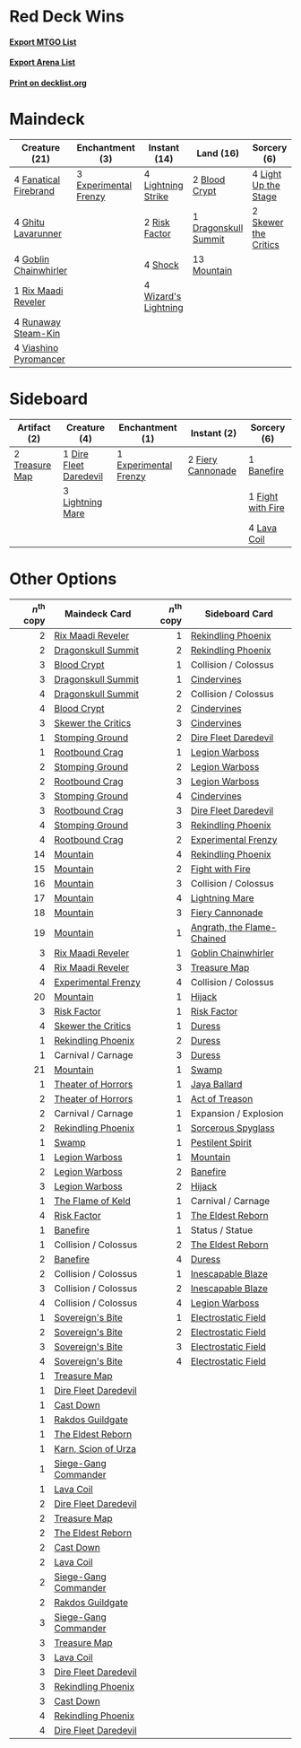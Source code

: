 # Red Deck Wins

#### [Export MTGO List](../collection/Red%20Deck%20Wins/Red%20Deck%20Wins.txt)
#### [Export Arena List](../collection/Red%20Deck%20Wins/Red%20Deck%20Wins_arena.txt)
#### [Print on decklist.org](http://decklist.org/?deckmain=2%09Blood%20Crypt%0A1%09Dragonskull%20Summit%0A3%09Experimental%20Frenzy%0A4%09Fanatical%20Firebrand%0A4%09Ghitu%20Lavarunner%0A4%09Goblin%20Chainwhirler%0A4%09Light%20Up%20the%20Stage%0A4%09Lightning%20Strike%0A13%09Mountain%0A2%09Risk%20Factor%0A1%09Rix%20Maadi%20Reveler%0A4%09Runaway%20Steam-Kin%0A4%09Shock%0A2%09Skewer%20the%20Critics%0A4%09Viashino%20Pyromancer%0A4%09Wizard's%20Lightning&deckside=1%09Banefire%0A1%09Dire%20Fleet%20Daredevil%0A1%09Experimental%20Frenzy%0A2%09Fiery%20Cannonade%0A1%09Fight%20with%20Fire%0A4%09Lava%20Coil%0A3%09Lightning%20Mare%0A2%09Treasure%20Map)
# Maindeck

|                                         Creature (21)                                          |                                        Enchantment (3)                                         |                                         Instant (14)                                          |                                           Land (16)                                           |                                          Sorcery (6)                                          |
|------------------------------------------------------------------------------------------------|------------------------------------------------------------------------------------------------|-----------------------------------------------------------------------------------------------|-----------------------------------------------------------------------------------------------|-----------------------------------------------------------------------------------------------|
|4 [Fanatical Firebrand](http://gatherer.wizards.com/Pages/Card/Details.aspx?multiverseid=439758)|3 [Experimental Frenzy](http://gatherer.wizards.com/Pages/Card/Details.aspx?multiverseid=452849)|4 [Lightning Strike](http://gatherer.wizards.com/Pages/Card/Details.aspx?multiverseid=383299)  |2 [Blood Crypt](http://gatherer.wizards.com/Pages/Card/Details.aspx?multiverseid=97102)        |4 [Light Up the Stage](http://gatherer.wizards.com/Pages/Card/Details.aspx?multiverseid=457251)|
|4 [Ghitu Lavarunner](http://gatherer.wizards.com/Pages/Card/Details.aspx?multiverseid=443015)   |                                                                                                |2 [Risk Factor](http://gatherer.wizards.com/Pages/Card/Details.aspx?multiverseid=452863)       |1 [Dragonskull Summit](http://gatherer.wizards.com/Pages/Card/Details.aspx?multiverseid=420909)|2 [Skewer the Critics](http://gatherer.wizards.com/Pages/Card/Details.aspx?multiverseid=457259)|
|4 [Goblin Chainwhirler](http://gatherer.wizards.com/Pages/Card/Details.aspx?multiverseid=443017)|                                                                                                |4 [Shock](http://gatherer.wizards.com/Pages/Card/Details.aspx?multiverseid=129732)             |13 [Mountain](http://gatherer.wizards.com/Pages/Card/Details.aspx?multiverseid=439859)         |                                                                                               |
|1 [Rix Maadi Reveler](http://gatherer.wizards.com/Pages/Card/Details.aspx?multiverseid=457253)  |                                                                                                |4 [Wizard's Lightning](http://gatherer.wizards.com/Pages/Card/Details.aspx?multiverseid=443040)|                                                                                               |                                                                                               |
|4 [Runaway Steam-Kin](http://gatherer.wizards.com/Pages/Card/Details.aspx?multiverseid=452865)  |                                                                                                |                                                                                               |                                                                                               |                                                                                               |
|4 [Viashino Pyromancer](http://gatherer.wizards.com/Pages/Card/Details.aspx?multiverseid=447302)|                                                                                                |                                                                                               |                                                                                               |                                                                                               |


# Sideboard

|                                      Artifact (2)                                       |                                          Creature (4)                                           |                                        Enchantment (1)                                         |                                        Instant (2)                                         |                                        Sorcery (6)                                         |
|-----------------------------------------------------------------------------------------|-------------------------------------------------------------------------------------------------|------------------------------------------------------------------------------------------------|--------------------------------------------------------------------------------------------|--------------------------------------------------------------------------------------------|
|2 [Treasure Map](http://gatherer.wizards.com/Pages/Card/Details.aspx?multiverseid=435410)|1 [Dire Fleet Daredevil](http://gatherer.wizards.com/Pages/Card/Details.aspx?multiverseid=439756)|1 [Experimental Frenzy](http://gatherer.wizards.com/Pages/Card/Details.aspx?multiverseid=452849)|2 [Fiery Cannonade](http://gatherer.wizards.com/Pages/Card/Details.aspx?multiverseid=435297)|1 [Banefire](http://gatherer.wizards.com/Pages/Card/Details.aspx?multiverseid=186613)       |
|                                                                                         |3 [Lightning Mare](http://gatherer.wizards.com/Pages/Card/Details.aspx?multiverseid=447287)      |                                                                                                |                                                                                            |1 [Fight with Fire](http://gatherer.wizards.com/Pages/Card/Details.aspx?multiverseid=443007)|
|                                                                                         |                                                                                                 |                                                                                                |                                                                                            |4 [Lava Coil](http://gatherer.wizards.com/Pages/Card/Details.aspx?multiverseid=452858)      |


# Other Options

|*n*<sup>th</sup> copy|                                         Maindeck Card                                         |*n*<sup>th</sup> copy|                                           Sideboard Card                                            |
|--------------------:|-----------------------------------------------------------------------------------------------|--------------------:|-----------------------------------------------------------------------------------------------------|
|                    2|[Rix Maadi Reveler](http://gatherer.wizards.com/Pages/Card/Details.aspx?multiverseid=457253)   |                    1|[Rekindling Phoenix](http://gatherer.wizards.com/Pages/Card/Details.aspx?multiverseid=439768)        |
|                    2|[Dragonskull Summit](http://gatherer.wizards.com/Pages/Card/Details.aspx?multiverseid=420909)  |                    2|[Rekindling Phoenix](http://gatherer.wizards.com/Pages/Card/Details.aspx?multiverseid=439768)        |
|                    3|[Blood Crypt](http://gatherer.wizards.com/Pages/Card/Details.aspx?multiverseid=97102)          |                    1|Collision / Colossus                                                                                 |
|                    3|[Dragonskull Summit](http://gatherer.wizards.com/Pages/Card/Details.aspx?multiverseid=420909)  |                    1|[Cindervines](http://gatherer.wizards.com/Pages/Card/Details.aspx?multiverseid=457305)               |
|                    4|[Dragonskull Summit](http://gatherer.wizards.com/Pages/Card/Details.aspx?multiverseid=420909)  |                    2|Collision / Colossus                                                                                 |
|                    4|[Blood Crypt](http://gatherer.wizards.com/Pages/Card/Details.aspx?multiverseid=97102)          |                    2|[Cindervines](http://gatherer.wizards.com/Pages/Card/Details.aspx?multiverseid=457305)               |
|                    3|[Skewer the Critics](http://gatherer.wizards.com/Pages/Card/Details.aspx?multiverseid=457259)  |                    3|[Cindervines](http://gatherer.wizards.com/Pages/Card/Details.aspx?multiverseid=457305)               |
|                    1|[Stomping Ground](http://gatherer.wizards.com/Pages/Card/Details.aspx?multiverseid=405110)     |                    2|[Dire Fleet Daredevil](http://gatherer.wizards.com/Pages/Card/Details.aspx?multiverseid=439756)      |
|                    1|[Rootbound Crag](http://gatherer.wizards.com/Pages/Card/Details.aspx?multiverseid=420934)      |                    1|[Legion Warboss](http://gatherer.wizards.com/Pages/Card/Details.aspx?multiverseid=452859)            |
|                    2|[Stomping Ground](http://gatherer.wizards.com/Pages/Card/Details.aspx?multiverseid=405110)     |                    2|[Legion Warboss](http://gatherer.wizards.com/Pages/Card/Details.aspx?multiverseid=452859)            |
|                    2|[Rootbound Crag](http://gatherer.wizards.com/Pages/Card/Details.aspx?multiverseid=420934)      |                    3|[Legion Warboss](http://gatherer.wizards.com/Pages/Card/Details.aspx?multiverseid=452859)            |
|                    3|[Stomping Ground](http://gatherer.wizards.com/Pages/Card/Details.aspx?multiverseid=405110)     |                    4|[Cindervines](http://gatherer.wizards.com/Pages/Card/Details.aspx?multiverseid=457305)               |
|                    3|[Rootbound Crag](http://gatherer.wizards.com/Pages/Card/Details.aspx?multiverseid=420934)      |                    3|[Dire Fleet Daredevil](http://gatherer.wizards.com/Pages/Card/Details.aspx?multiverseid=439756)      |
|                    4|[Stomping Ground](http://gatherer.wizards.com/Pages/Card/Details.aspx?multiverseid=405110)     |                    3|[Rekindling Phoenix](http://gatherer.wizards.com/Pages/Card/Details.aspx?multiverseid=439768)        |
|                    4|[Rootbound Crag](http://gatherer.wizards.com/Pages/Card/Details.aspx?multiverseid=420934)      |                    2|[Experimental Frenzy](http://gatherer.wizards.com/Pages/Card/Details.aspx?multiverseid=452849)       |
|                   14|[Mountain](http://gatherer.wizards.com/Pages/Card/Details.aspx?multiverseid=439859)            |                    4|[Rekindling Phoenix](http://gatherer.wizards.com/Pages/Card/Details.aspx?multiverseid=439768)        |
|                   15|[Mountain](http://gatherer.wizards.com/Pages/Card/Details.aspx?multiverseid=439859)            |                    2|[Fight with Fire](http://gatherer.wizards.com/Pages/Card/Details.aspx?multiverseid=443007)           |
|                   16|[Mountain](http://gatherer.wizards.com/Pages/Card/Details.aspx?multiverseid=439859)            |                    3|Collision / Colossus                                                                                 |
|                   17|[Mountain](http://gatherer.wizards.com/Pages/Card/Details.aspx?multiverseid=439859)            |                    4|[Lightning Mare](http://gatherer.wizards.com/Pages/Card/Details.aspx?multiverseid=447287)            |
|                   18|[Mountain](http://gatherer.wizards.com/Pages/Card/Details.aspx?multiverseid=439859)            |                    3|[Fiery Cannonade](http://gatherer.wizards.com/Pages/Card/Details.aspx?multiverseid=435297)           |
|                   19|[Mountain](http://gatherer.wizards.com/Pages/Card/Details.aspx?multiverseid=439859)            |                    1|[Angrath, the Flame-Chained](http://gatherer.wizards.com/Pages/Card/Details.aspx?multiverseid=439809)|
|                    3|[Rix Maadi Reveler](http://gatherer.wizards.com/Pages/Card/Details.aspx?multiverseid=457253)   |                    1|[Goblin Chainwhirler](http://gatherer.wizards.com/Pages/Card/Details.aspx?multiverseid=443017)       |
|                    4|[Rix Maadi Reveler](http://gatherer.wizards.com/Pages/Card/Details.aspx?multiverseid=457253)   |                    3|[Treasure Map](http://gatherer.wizards.com/Pages/Card/Details.aspx?multiverseid=435410)              |
|                    4|[Experimental Frenzy](http://gatherer.wizards.com/Pages/Card/Details.aspx?multiverseid=452849) |                    4|Collision / Colossus                                                                                 |
|                   20|[Mountain](http://gatherer.wizards.com/Pages/Card/Details.aspx?multiverseid=439859)            |                    1|[Hijack](http://gatherer.wizards.com/Pages/Card/Details.aspx?multiverseid=417691)                    |
|                    3|[Risk Factor](http://gatherer.wizards.com/Pages/Card/Details.aspx?multiverseid=452863)         |                    1|[Risk Factor](http://gatherer.wizards.com/Pages/Card/Details.aspx?multiverseid=452863)               |
|                    4|[Skewer the Critics](http://gatherer.wizards.com/Pages/Card/Details.aspx?multiverseid=457259)  |                    1|[Duress](http://gatherer.wizards.com/Pages/Card/Details.aspx?multiverseid=14557)                     |
|                    1|[Rekindling Phoenix](http://gatherer.wizards.com/Pages/Card/Details.aspx?multiverseid=439768)  |                    2|[Duress](http://gatherer.wizards.com/Pages/Card/Details.aspx?multiverseid=14557)                     |
|                    1|Carnival / Carnage                                                                             |                    3|[Duress](http://gatherer.wizards.com/Pages/Card/Details.aspx?multiverseid=14557)                     |
|                   21|[Mountain](http://gatherer.wizards.com/Pages/Card/Details.aspx?multiverseid=439859)            |                    1|[Swamp](http://gatherer.wizards.com/Pages/Card/Details.aspx?multiverseid=439858)                     |
|                    1|[Theater of Horrors](http://gatherer.wizards.com/Pages/Card/Details.aspx?multiverseid=457357)  |                    1|[Jaya Ballard](http://gatherer.wizards.com/Pages/Card/Details.aspx?multiverseid=443020)              |
|                    2|[Theater of Horrors](http://gatherer.wizards.com/Pages/Card/Details.aspx?multiverseid=457357)  |                    1|[Act of Treason](http://gatherer.wizards.com/Pages/Card/Details.aspx?multiverseid=442107)            |
|                    2|Carnival / Carnage                                                                             |                    1|Expansion / Explosion                                                                                |
|                    2|[Rekindling Phoenix](http://gatherer.wizards.com/Pages/Card/Details.aspx?multiverseid=439768)  |                    1|[Sorcerous Spyglass](http://gatherer.wizards.com/Pages/Card/Details.aspx?multiverseid=435407)        |
|                    1|[Swamp](http://gatherer.wizards.com/Pages/Card/Details.aspx?multiverseid=439858)               |                    1|[Pestilent Spirit](http://gatherer.wizards.com/Pages/Card/Details.aspx?multiverseid=457225)          |
|                    1|[Legion Warboss](http://gatherer.wizards.com/Pages/Card/Details.aspx?multiverseid=452859)      |                    1|[Mountain](http://gatherer.wizards.com/Pages/Card/Details.aspx?multiverseid=439859)                  |
|                    2|[Legion Warboss](http://gatherer.wizards.com/Pages/Card/Details.aspx?multiverseid=452859)      |                    2|[Banefire](http://gatherer.wizards.com/Pages/Card/Details.aspx?multiverseid=186613)                  |
|                    3|[Legion Warboss](http://gatherer.wizards.com/Pages/Card/Details.aspx?multiverseid=452859)      |                    2|[Hijack](http://gatherer.wizards.com/Pages/Card/Details.aspx?multiverseid=417691)                    |
|                    1|[The Flame of Keld](http://gatherer.wizards.com/Pages/Card/Details.aspx?multiverseid=443011)   |                    1|Carnival / Carnage                                                                                   |
|                    4|[Risk Factor](http://gatherer.wizards.com/Pages/Card/Details.aspx?multiverseid=452863)         |                    1|[The Eldest Reborn](http://gatherer.wizards.com/Pages/Card/Details.aspx?multiverseid=442978)         |
|                    1|[Banefire](http://gatherer.wizards.com/Pages/Card/Details.aspx?multiverseid=186613)            |                    1|Status / Statue                                                                                      |
|                    1|Collision / Colossus                                                                           |                    2|[The Eldest Reborn](http://gatherer.wizards.com/Pages/Card/Details.aspx?multiverseid=442978)         |
|                    2|[Banefire](http://gatherer.wizards.com/Pages/Card/Details.aspx?multiverseid=186613)            |                    4|[Duress](http://gatherer.wizards.com/Pages/Card/Details.aspx?multiverseid=14557)                     |
|                    2|Collision / Colossus                                                                           |                    1|[Inescapable Blaze](http://gatherer.wizards.com/Pages/Card/Details.aspx?multiverseid=452857)         |
|                    3|Collision / Colossus                                                                           |                    2|[Inescapable Blaze](http://gatherer.wizards.com/Pages/Card/Details.aspx?multiverseid=452857)         |
|                    4|Collision / Colossus                                                                           |                    4|[Legion Warboss](http://gatherer.wizards.com/Pages/Card/Details.aspx?multiverseid=452859)            |
|                    1|[Sovereign's Bite](http://gatherer.wizards.com/Pages/Card/Details.aspx?multiverseid=447256)    |                    1|[Electrostatic Field](http://gatherer.wizards.com/Pages/Card/Details.aspx?multiverseid=452847)       |
|                    2|[Sovereign's Bite](http://gatherer.wizards.com/Pages/Card/Details.aspx?multiverseid=447256)    |                    2|[Electrostatic Field](http://gatherer.wizards.com/Pages/Card/Details.aspx?multiverseid=452847)       |
|                    3|[Sovereign's Bite](http://gatherer.wizards.com/Pages/Card/Details.aspx?multiverseid=447256)    |                    3|[Electrostatic Field](http://gatherer.wizards.com/Pages/Card/Details.aspx?multiverseid=452847)       |
|                    4|[Sovereign's Bite](http://gatherer.wizards.com/Pages/Card/Details.aspx?multiverseid=447256)    |                    4|[Electrostatic Field](http://gatherer.wizards.com/Pages/Card/Details.aspx?multiverseid=452847)       |
|                    1|[Treasure Map](http://gatherer.wizards.com/Pages/Card/Details.aspx?multiverseid=435410)        |                     |                                                                                                     |
|                    1|[Dire Fleet Daredevil](http://gatherer.wizards.com/Pages/Card/Details.aspx?multiverseid=439756)|                     |                                                                                                     |
|                    1|[Cast Down](http://gatherer.wizards.com/Pages/Card/Details.aspx?multiverseid=442969)           |                     |                                                                                                     |
|                    1|[Rakdos Guildgate](http://gatherer.wizards.com/Pages/Card/Details.aspx?multiverseid=376465)    |                     |                                                                                                     |
|                    1|[The Eldest Reborn](http://gatherer.wizards.com/Pages/Card/Details.aspx?multiverseid=442978)   |                     |                                                                                                     |
|                    1|[Karn, Scion of Urza](http://gatherer.wizards.com/Pages/Card/Details.aspx?multiverseid=442889) |                     |                                                                                                     |
|                    1|[Siege-Gang Commander](http://gatherer.wizards.com/Pages/Card/Details.aspx?multiverseid=130539)|                     |                                                                                                     |
|                    1|[Lava Coil](http://gatherer.wizards.com/Pages/Card/Details.aspx?multiverseid=452858)           |                     |                                                                                                     |
|                    2|[Dire Fleet Daredevil](http://gatherer.wizards.com/Pages/Card/Details.aspx?multiverseid=439756)|                     |                                                                                                     |
|                    2|[Treasure Map](http://gatherer.wizards.com/Pages/Card/Details.aspx?multiverseid=435410)        |                     |                                                                                                     |
|                    2|[The Eldest Reborn](http://gatherer.wizards.com/Pages/Card/Details.aspx?multiverseid=442978)   |                     |                                                                                                     |
|                    2|[Cast Down](http://gatherer.wizards.com/Pages/Card/Details.aspx?multiverseid=442969)           |                     |                                                                                                     |
|                    2|[Lava Coil](http://gatherer.wizards.com/Pages/Card/Details.aspx?multiverseid=452858)           |                     |                                                                                                     |
|                    2|[Siege-Gang Commander](http://gatherer.wizards.com/Pages/Card/Details.aspx?multiverseid=130539)|                     |                                                                                                     |
|                    2|[Rakdos Guildgate](http://gatherer.wizards.com/Pages/Card/Details.aspx?multiverseid=376465)    |                     |                                                                                                     |
|                    3|[Siege-Gang Commander](http://gatherer.wizards.com/Pages/Card/Details.aspx?multiverseid=130539)|                     |                                                                                                     |
|                    3|[Treasure Map](http://gatherer.wizards.com/Pages/Card/Details.aspx?multiverseid=435410)        |                     |                                                                                                     |
|                    3|[Lava Coil](http://gatherer.wizards.com/Pages/Card/Details.aspx?multiverseid=452858)           |                     |                                                                                                     |
|                    3|[Dire Fleet Daredevil](http://gatherer.wizards.com/Pages/Card/Details.aspx?multiverseid=439756)|                     |                                                                                                     |
|                    3|[Rekindling Phoenix](http://gatherer.wizards.com/Pages/Card/Details.aspx?multiverseid=439768)  |                     |                                                                                                     |
|                    3|[Cast Down](http://gatherer.wizards.com/Pages/Card/Details.aspx?multiverseid=442969)           |                     |                                                                                                     |
|                    4|[Rekindling Phoenix](http://gatherer.wizards.com/Pages/Card/Details.aspx?multiverseid=439768)  |                     |                                                                                                     |
|                    4|[Dire Fleet Daredevil](http://gatherer.wizards.com/Pages/Card/Details.aspx?multiverseid=439756)|                     |                                                                                                     |

